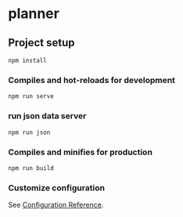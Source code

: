 # planner

## Project setup

```
npm install
```

### Compiles and hot-reloads for development

```
npm run serve
```

### run json data server

```
npm run json
```

### Compiles and minifies for production

```
npm run build
```

### Customize configuration

See [Configuration Reference](https://cli.vuejs.org/config/).
